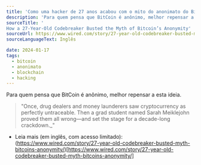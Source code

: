 ```yaml
---
title: 'Como uma hacker de 27 anos acabou com o mito do anonimato do Bitcoin'
description: 'Para quem pensa que BitCoin é anônimo, melhor repensar a esta ideia.'
sourceTitle: '
How a 27-Year-Old Codebreaker Busted the Myth of Bitcoin’s Anonymity'
sourceUrl: https://www.wired.com/story/27-year-old-codebreaker-busted-myth-bitcoins-anonymity/
sourceLanguageText: Inglês

date: 2024-01-17
tags:
  - bitcoin
  - anonimato
  - blockchain
  - hacking
---
```


Para quem pensa que BitCoin é anônimo, melhor repensar a esta ideia.

> "Once, drug dealers and money launderers saw cryptocurrency as perfectly untraceable. Then a grad student named Sarah Meiklejohn proved them all wrong—and set the stage for a decade-long crackdown._"


* Leia mais (em inglês, com acesso limitado): (https://www.wired.com/story/27-year-old-codebreaker-busted-myth-bitcoins-anonymity/)[https://www.wired.com/story/27-year-old-codebreaker-busted-myth-bitcoins-anonymity/]


